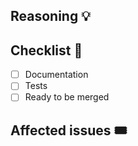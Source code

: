 <!--
Thanks for your interest in the project. Bugs filed and PRs submitted are appreciated!

Please make sure that you are familiar with and follow the Code of Conduct for
this project (found in the CODE_OF_CONDUCT.md file).

Also, please make sure you're familiar with and follow the instructions in the
contributing guidelines (found in the CONTRIBUTING.md file).

If you're new to contributing to open source projects, you might find this free
video course helpful: https://kcd.im/pull-request

Please fill out the information below to expedite the review and (hopefully)
merge of your pull request!
-->

## Reasoning 💡

<!--
What changes are being made? What feature/bug is being fixed here?

IMPORTANT: Which, if any, adapter is being affected? Or are you wanting to add
a new one?
 -->

## Checklist 🧢

<!-- Feel free cross items ( like this `~[] item~` ) if they're irrelevant to your changes.

To check an item, place an `x` in the box like so: `- [x] Documentation`. -->

- [ ] Documentation
- [ ] Tests
- [ ] Ready to be merged

<!-- In your opinion, is this ready to be merged as soon as it's reviewed? -->

## Affected issues 🎟

<!--
Please [scout and link issues](https://github.com/nextauthjs/react-query/issues) that might be solved by this PR.

If you write `"Fixes"` or `"Closes"` before the issue link like so:

```
Fixes #359
```

the connected issue will be automatically closed once the PR is merged and hence help with maintenance of the library 😊

-->
